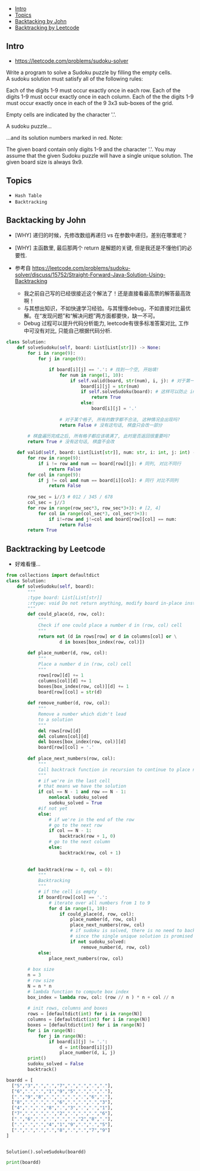 - [Intro](#intro)
- [Topics](#topics)
- [Backtacking by John](#backtacking-by-john)
- [Backtracking by Leetcode](#backtracking-by-leetcode)




## Intro

- https://leetcode.com/problems/sudoku-solver

Write a program to solve a Sudoku puzzle by filling the empty cells.
A sudoku solution must satisfy all of the following rules:

Each of the digits 1-9 must occur exactly once in each row.
Each of the digits 1-9 must occur exactly once in each column.
Each of the the digits 1-9 must occur exactly once in each of the 9 3x3 sub-boxes of the grid.

Empty cells are indicated by the character '.'.

A sudoku puzzle...

...and its solution numbers marked in red.
Note:

The given board contain only digits 1-9 and the character '.'.
You may assume that the given Sudoku puzzle will have a single unique solution.
The given board size is always 9x9.







## Topics

- `Hash Table`
- `Backtracking`


## Backtacking by John


- [WHY] 递归的时候，先修改数组再递归 vs 在参数中递归，差别在哪里呢？
- [WHY] 主函数里, 最后那两个 return 是解题的关键, 但是我还是不懂他们的必要性.

- 参考自 https://leetcode.com/problems/sudoku-solver/discuss/15752/Straight-Forward-Java-Solution-Using-Backtracking
  - 我之前自己写的已经很接近这个解法了！还是直接看最高票的解答最高效啊！
  - 与其想出知识，不如快速学习经验。与其慢慢debug，不如直接对比最优解。在“发现问题”和“解决问题”两方面都要快，缺一不可。
  - Debug 过程可以提升代码分析能力, leetcode有很多标准答案对比, 工作中可没有对比, 只能自己根据代码分析.



```py
class Solution:
    def solveSudoku(self, board: List[List[str]]) -> None:
        for i in range(9):
            for j in range(9):

                if board[i][j] == '.': # 找到一个空, 开始填!
                    for num in range(1, 10):
                        if self.valid(board, str(num), i, j): # 对于第一个".", 除去肯定不valid的, 其余所有的数都试一下.
                            board[i][j] = str(num)
                            if self.solveSudoku(board): # 这样可以防止 invalid 的时候修改 board
                                return True
                            else:
                                board[i][j] = '.'
                    
                    # 对于某个格子, 所有的数字都不合法, 这种情况会出现吗?
                    return False # 没有这句话, 棋盘只会改一部分
        
        # 棋盘遍历完成之后, 所有格子都应该填满了, 此时是否返回很重要吗?
        return True # 没有这句话, 棋盘不会改

    def valid(self, board: List[List[str]], num: str, i: int, j: int) -> bool:
        for row in range(9):
            if i != row and num == board[row][j]: # 同列, 对比不同行
                return False
        for col in range(9):
            if j != col and num == board[i][col]: # 同行 对比不同列
                return False
        
        row_sec = i//3 # 012 / 345 / 678
        col_sec = j//3
        for row in range(row_sec*3, row_sec*3+3): # [2, 4]
            for col in range(col_sec*3, col_sec*3+3):
                if i!=row and j!=col and board[row][col] == num:
                    return False
        return True
```





## Backtracking by Leetcode

- 好难看懂...

```py
from collections import defaultdict
class Solution:
    def solveSudoku(self, board):
        """
        :type board: List[List[str]]
        :rtype: void Do not return anything, modify board in-place instead.
        """
        def could_place(d, row, col):
            """
            Check if one could place a number d in (row, col) cell
            """
            return not (d in rows[row] or d in columns[col] or \
                    d in boxes[box_index(row, col)])
        
        def place_number(d, row, col):
            """
            Place a number d in (row, col) cell
            """
            rows[row][d] += 1
            columns[col][d] += 1
            boxes[box_index(row, col)][d] += 1
            board[row][col] = str(d)
            
        def remove_number(d, row, col):
            """
            Remove a number which didn't lead 
            to a solution
            """
            del rows[row][d]
            del columns[col][d]
            del boxes[box_index(row, col)][d]
            board[row][col] = '.'    
            
        def place_next_numbers(row, col):
            """
            Call backtrack function in recursion to continue to place numbers till the moment we have a solution
            """
            # if we're in the last cell
            # that means we have the solution
            if col == N - 1 and row == N - 1:
                nonlocal sudoku_solved
                sudoku_solved = True
            #if not yet    
            else:
                # if we're in the end of the row
                # go to the next row
                if col == N - 1:
                    backtrack(row + 1, 0)
                # go to the next column
                else:
                    backtrack(row, col + 1)
                
                
        def backtrack(row = 0, col = 0):
            """
            Backtracking
            """
            # if the cell is empty
            if board[row][col] == '.':
                # iterate over all numbers from 1 to 9
                for d in range(1, 10):
                    if could_place(d, row, col):
                        place_number(d, row, col)
                        place_next_numbers(row, col)
                        # if sudoku is solved, there is no need to backtrack
                        # since the single unique solution is promised
                        if not sudoku_solved:
                            remove_number(d, row, col)
            else:
                place_next_numbers(row, col)
                    
        # box size
        n = 3
        # row size
        N = n * n
        # lambda function to compute box index
        box_index = lambda row, col: (row // n ) * n + col // n
        
        # init rows, columns and boxes
        rows = [defaultdict(int) for i in range(N)]
        columns = [defaultdict(int) for i in range(N)]
        boxes = [defaultdict(int) for i in range(N)]
        for i in range(N):
            for j in range(N):
                if board[i][j] != '.': 
                    d = int(board[i][j])
                    place_number(d, i, j)
        print()
        sudoku_solved = False
        backtrack()

boardd = [
  ["5","3",".",".","7",".",".",".","."],
  ["6",".",".","1","9","5",".",".","."],
  [".","9","8",".",".",".",".","6","."],
  ["8",".",".",".","6",".",".",".","3"],
  ["4",".",".","8",".","3",".",".","1"],
  ["7",".",".",".","2",".",".",".","6"],
  [".","6",".",".",".",".","2","8","."],
  [".",".",".","4","1","9",".",".","5"],
  [".",".",".",".","8",".",".","7","9"]
]


Solution().solveSudoku(boardd)

print(boardd)
```














